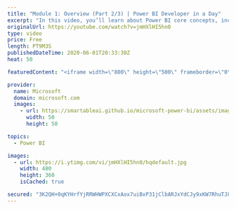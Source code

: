```yaml
---
title: "Module 1: Overview (Part 2/3) | Power BI Developer in a Day"
excerpt: "In this video, you’ll learn about Power BI core concepts, including the Power BI service, workspaces, datasets, reports, dashboards, and Q&A. This is video 4 of 20.    The Power BI Developer in a Day online course empowers you as an app developer with the technical knowledge required to embed Power BI"
originalUrl: https://youtube.com/watch?v=jmHXlHI5hn0
type: video
price: Free
length: PT9M3S
publishedDateTime: 2020-06-01T20:33:30Z
heat: 50

featuredContent: "<iframe width=\"800\" height=\"500\" frameborder=\"0\" src=\"https://www.youtube.com/embed/jmHXlHI5hn0\" allow=\"accelerometer; autoplay; encrypted-media; gyroscope; picture-in-picture\" allowfullscreen></iframe>"

provider:
  name: Microsoft
  domain: microsoft.com
  images:
    - url: https://smartableai.github.io/microsoft-power-bi/assets/images/organizations/microsoft.com-50x50.jpg
      width: 50
      height: 50

topics:
  - Power BI

images:
  - url: https://i.ytimg.com/vi/jmHXlHI5hn0/hqdefault.jpg
    width: 480
    height: 360
    isCached: true

secured: "3K2QH+0qKYHrfYjRRWHWPXCXCxAox7uiBxP31jClbARJxYdCJy9xKW7RhuTJ8evy/eo3LaOuti55hbzji56vZqxpF2byMCJWzyoDjsHu0OWjXAmUia8jPcdaE+xONkgK8A1PIinhHeqta3HTdsHbomvCjnFiO3pHixq3oCHl5J63jj+yqAwDafL17RYXaTWP+eFY7Dem8kK3P6i4dhGxJdfxeZMDFsEYy0eWDYA4Nhtl5DTkJ3ulrPpq95iJm7uVlyYtxMzzPes6aJxFnj+Mg2l6uGRZPtObd/63BcgwpyfwZIxgclfdZLLGchnED28GreBJz85oi3tLVy9T7cUPY3sJhB1HS4mixfefOd8oxxDG38ye3fQR/Fbo0xRQlPJbm6VHKuB5h9XY18ozTmfKKt6g6e+LKGAbcMY7YlrocpE=;fJSYTmaPle1Jkd0Omj+LQw=="
---
```


